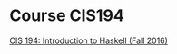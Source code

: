 Course CIS194
=============
[CIS 194: Introduction to Haskell (Fall 2016)](https://www.seas.upenn.edu/~cis194/fall16/)


